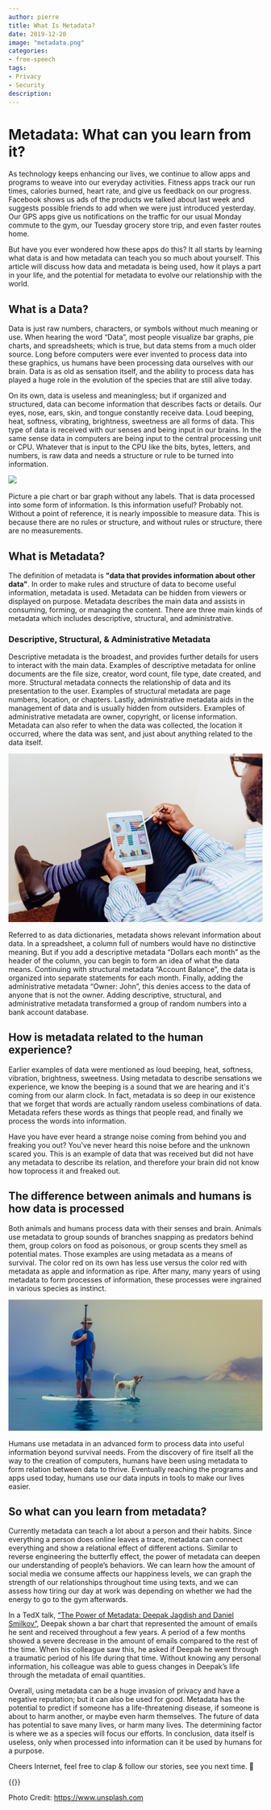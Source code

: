 ```yaml
---
author: pierre
title: What Is Metadata?
date: 2019-12-20
image: "metadata.png"
categories:
- free-speech
tags:
- Privacy
- Security
description: 
---
```


# Metadata: What can you learn from it?

As technology keeps enhancing our lives, we continue to allow apps and programs to weave into our everyday activities. Fitness apps track our run times, calories burned, heart rate, and give us feedback on our progress. Facebook shows us ads of the products we talked about last week and suggests possible friends to add when we were just introduced yesterday. Our GPS apps give us notifications on the traffic for our usual Monday commute to the gym, our Tuesday grocery store trip, and even faster routes home.

But have you ever wondered how these apps do this? It all starts by learning what data is and how metadata can teach you so much about yourself. This article will discuss how data and metadata is being used, how it plays a part in your life, and the potential for metadata to evolve our relationship with the world.

## What is a Data?

Data is just raw numbers, characters, or symbols without much meaning or use. When hearing the word “Data”, most people visualize bar graphs, pie charts, and spreadsheets; which is true, but data stems from a much older source. Long before computers were ever invented to process data into these graphics, us humans have been processing data ourselves with our brain. Data is as old as sensation itself, and the ability to process data has played a huge role in the evolution of the species that are still alive today.

On its own, data is useless and meaningless; but if organized and structured, data can become information that describes facts or details. Our eyes, nose, ears, skin, and tongue constantly receive data. Loud beeping, heat, softness, vibrating, brightness, sweetness are all forms of data. This type of data is received with our senses and being input in our brains. In the same sense data in computers are being input to the central processing unit or CPU. Whatever that is input to the CPU like the bits, bytes, letters, and numbers, is raw data and needs a structure or rule to be turned into information.

![](letters-numbers.jpg)

Picture a pie chart or bar graph without any labels. That is data processed into some form of information. Is this information useful? Probably not. Without a point of reference, it is nearly impossible to measure data. This is because there are no rules or structure, and without rules or structure, there are no measurements. 

## What is Metadata?

The definition of metadata is **"data that provides information about other data"**. In order to make rules and structure of data to become useful information, metadata is used. Metadata can be hidden from viewers or displayed on purpose. Metadata describes the main data and assists in consuming, forming, or managing the content. There are three main kinds of metadata which includes descriptive, structural, and administrative.

### Descriptive, Structural, & Administrative Metadata
Descriptive metadata is the broadest, and provides further details for users to interact with the main data. Examples of descriptive metadata for online documents are the file size, creator, word count, file type, date created, and more. Structural metadata connects the relationship of data and its presentation to the user. Examples of structural metadata are page numbers, location, or chapters. Lastly, administrative metadata aids in the management of data and is usually hidden from outsiders. Examples of administrative metadata are owner, copyright, or license information. Metadata can also refer to when the data was collected, the location it occurred, where the data was sent, and just about anything related to the data itself.

![](person-tablet-graphs.jpg)

Referred to as data dictionaries, metadata shows relevant information about data. In a spreadsheet, a column full of numbers would have no distinctive meaning. But if you add a descriptive metadata “Dollars each month” as the header of the column, you can begin to form an idea of what the data means. Continuing with structural metadata “Account Balance”, the data is organized into separate statements for each month. Finally, adding the administrative metadata “Owner: John”, this denies access to the data of anyone that is not the owner. Adding descriptive, structural, and administrative metadata transformed a group of random numbers into a bank account database.

## How is metadata related to the human experience?

Earlier examples of data were mentioned as loud beeping, heat, softness, vibration, brightness, sweetness. Using metadata to describe sensations we experience, we know the beeping is a sound that we are hearing and it's coming from our alarm clock. In fact, metadata is so deep in our existence that we forget that words are actually random useless combinations of data. Metadata refers these words as things that people read, and finally we process the words into information.

Have you have ever heard a strange noise coming from behind you and freaking you out? You've never heard this noise before and the unknown scared you. This is an example of data that was received but did not have any metadata to describe its relation, and therefore your brain did not know how toprocess it and freaked out.

## The difference between animals and humans is how data is processed

Both animals and humans process data with their senses and brain. Animals use metadata to group sounds of branches snapping as predators behind them, group colors on food as poisonous, or group scents they smell as potential mates. Those examples are using metadata as a means of survival. The color red on its own has less use versus the color red with metadata as apple and information as ripe. After many, many years of using metadata to form processes of information, these processes were ingrained in various species as instinct.

![](animal-human.jpg)

Humans use metadata in an advanced form to process data into useful information beyond survival needs. From the discovery of fire itself all the way to the creation of computers, humans have been using metadata to form relation between data to thrive. Eventually reaching the programs and apps used today, humans use our data inputs in tools to make our lives easier.

## So what can you learn from metadata?

Currently metadata can teach a lot about a person and their habits. Since everything a person does online leaves a trace, metadata can connect everything and show a relational effect of different actions. Similar to reverse engineering the butterfly effect, the power of metadata can deepen our understanding of people’s behaviors. We can learn how the amount of social media we consume affects our happiness levels, we can graph the strength of our relationships throughout time using texts, and we can assess how tiring our day at work was depending on whether we had the energy to go to the gym afterwards.

In a TedX talk, [“The Power of Metadata: Deepak Jagdish and Daniel Smilkov”](https://www.youtube.com/watch?v=i2a8pDbCabg), Deepak shown a bar chart that represented the amount of emails he sent and received throughout a few years. A period of a few months showed a severe decrease in the amount of emails compared to the rest of the time. When his colleague saw this, he asked if Deepak he went through a traumatic period of his life during that time. Without knowing any personal information, his colleague was able to guess changes in Deepak’s life through the metadata of email quantities.

Overall, using metadata can be a huge invasion of privacy and have a negative reputation; but it can also be used for good. Metadata has the potential to predict if someone has a life-threatening disease, if someone is about to harm another, or maybe even harm themselves. The future of data has potential to save many lives, or harm many lives. The determining factor is where we as a species will focus our efforts. In conclusion, data itself is useless, only when processed into information can it be used by humans for a purpose.


Cheers Internet, feel free to clap & follow our stories, see you next time. 🤫

{{<tweet id="1186666663191728129">}}

Photo Credit: https://www.unsplash.com 
